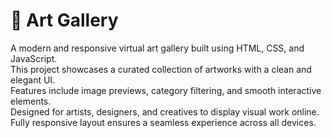 # 🎨 Art Gallery

A modern and responsive virtual art gallery built using HTML, CSS, and JavaScript.  
This project showcases a curated collection of artworks with a clean and elegant UI.  
Features include image previews, category filtering, and smooth interactive elements.  
Designed for artists, designers, and creatives to display visual work online.  
Fully responsive layout ensures a seamless experience across all devices.
